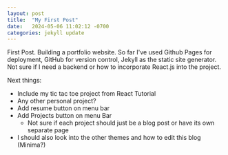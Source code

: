 ```yaml
---
layout: post
title:  "My First Post"
date:   2024-05-06 11:02:12 -0700
categories: jekyll update
---
```

First Post. Building a portfolio website. So far I've used Github Pages for deployment, GitHub for version control, Jekyll as the static site generator. Not sure if I need a backend or how to incorporate React.js into the project.

Next things:
* Include my tic tac toe project from React Tutorial
* Any other personal project?
* Add resume button on menu bar
* Add Projects button on menu Bar
  * Not sure if each project should just be a blog post or have its own separate page
* I should also look into the other themes and how to edit this blog (Minima?)
